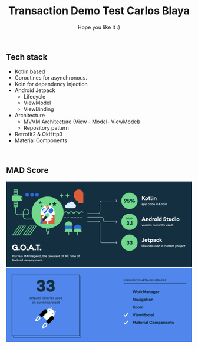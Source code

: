 <h1 align="center">Transaction Demo Test Carlos Blaya</h1>

<p align="center">
Hope you like it :)
</p>
</br>

## Tech stack
- Kotlin based
- Coroutines for asynchronous.
- Koin for dependency injection
- Android Jetpack
  - Lifecycle
  - ViewModel
  - ViewBinding
- Architecture
  - MVVM Architecture (View - Model- ViewModel)
  - Repository pattern
- Retrofit2 & OkHttp3
- Material Components
<br>

## MAD Score
<img src="/previews/summary.png"/>
<img src="/previews/jetpack.png"/>
